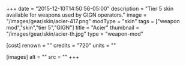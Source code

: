 +++
date = "2015-12-10T14:50:56-05:00"
description = "Tier 5 skin available for weapons used by GIGN operators."
image = "/images/gear/skin/acier-417.png"
modType = "skin"
tags = ["weapon mod","skin","tier 5","GIGN"]
title = "Acier"
thumbnail = "/images/gear/skin/acier-th.jpg"
type = "weapon-mod"

[cost]
  renown = ""
  credits = "720"
  units = ""

[images]
  alt = ""
  src = ""
+++
